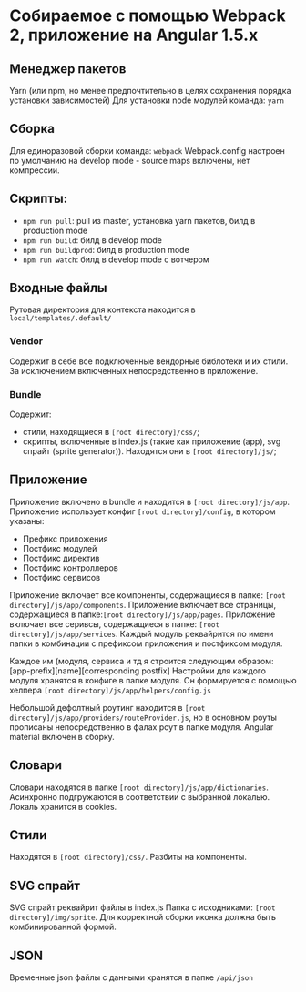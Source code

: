 # Собираемое с помощью Webpack 2, приложение на Angular 1.5.x #

## Менеджер пакетов ##
Yarn (или npm, но менее предпочтительно в целях сохранения порядка установки зависимостей)
Для установки node модулей команда:
    `yarn`

## Сборка ##
Для единоразовой сборки команда:
    `webpack`
Webpack.config настроен по умолчанию на develop mode - source maps включены, нет компрессии.

##  Скрипты:

+   `npm run pull`: pull из master, установка yarn пакетов, билд в production mode
+   `npm run build`: билд в develop mode
+   `npm run buildprod`: билд в production mode
+   `npm run watch`: билд в develop mode с вотчером

## Входные файлы ##
Рутовая директория для контекста находится в `local/templates/.default/`

### Vendor ###
Содержит в себе все подключенные вендорные библотеки и их стили. За исключением включенных непосредственно в приложение.

### Bundle ###
Содержит:
- стили, находящиеся в `[root directory]/css/`;
- скрипты, включенные в index.js (такие как приложение (app), svg спрайт (sprite generator)). Находятся они в `[root directory]/js/`;

## Приложение ##
Приложение включено в bundle и находится в `[root directory]/js/app`.
Приложение использует конфиг `[root directory]/config`, в котором указаны:
- Префикс приложения
- Постфикс модулей
- Постфикс директив
- Постфикс контроллеров
- Постфикс сервисов

Приложение включает все компоненты, содержащиеся в папке: `[root directory]/js/app/components`.
Приложение включает все страницы, содержащиеся в папке:`[root directory]/js/app/pages`.
Приложение включает все серивсы, содержащиеся в папке: `[root directory]/js/app/services`.
Каждый модуль реквайрится по имени папки в комбинации с префиксом приложения и постфиксом модуля.

Каждое им (модуля, сервиса и тд я строится следующим образом:
    [app-prefix][name][corresponding postfix]
Настройки для каждого модуля хранятся в конфиге в папке модуля.
Он формируется с помощью хелпера `[root directory]/js/app/helpers/config.js`

Небольшой дефолтный роутинг находится в `[root directory]/js/app/providers/routeProvider.js`, но в основном роуты прописаны непосредственно в фалах роут в папке модуля.
Angular material включен в сборку.

## Словари ##
Словари находятся в папке `[root directory]/js/app/dictionaries`.
Асинхронно подгружаются в соответствии с выбранной локалью.
Локаль хранится в cookies.

## Стили ##
Находятся в  `[root directory]/css/`.
Разбиты на компоненты.

## SVG спрайт ##
SVG спрайт реквайрит файлы в index.js
Папка с исходниками: `[root directory]/img/sprite`.
Для корректной сборки иконка должна быть комбинированной формой.

## JSON ##
Временные json файлы с данными хранятся в папке `/api/json`

